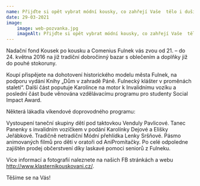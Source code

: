 ```yaml
---
name: Přijďte si opět vybrat módní kousky, co zahřejí Vaše  tělo i duši a pomůžou k záchraně kláštera!
date: 29-03-2021
image:
    image: web-pozvanka.jpg
    imageAlt: Přijďte si opět vybrat módní kousky, co zahřejí Vaše  tělo i duši a pomůžou k záchraně kláštera!
---
```

Nadační fond Kousek po kousku a Comenius Fulnek vás zvou od 21. &#8211; do 24. května 2016 na již tradiční dobročinný bazar s oblečením a doplňky již do pouhé stokoruny.

Koupí přispějete na dohotovení historického modelu města Fulnek, na podporu vydání Knihy „Dům v zahradě Páně. Fulnecký klášter v proměnách staletí“. Další část poputuje Karolínce na motor k Invalidnímu vozíku a poslední část bude věnována vzdělávacímu programu pro studenty Social Impact Award.

Některá lákadla víkendové doprovodného programu:

Vystoupení taneční skupiny dětí pod taktovkou Venduly Pavlicové.
Tanec Panenky s invalidním vozíčkem v podání Karolínky Dejové a Elišky Jeřábkové.
Tradičně netradiční Módní přehlídka Lenky Sršňové.
Pásmo animovaných filmů pro děti v oratoři od AniPromítačky.
Po celé odpoledne zajištěn prodej občerstvení díky laskavé pomoci seniorů z Fulneku.

Více informací a fotografií naleznete na našich FB stránkách a webu http://www.klasternikouskovani.cz/.

Těšíme se na Vás!
